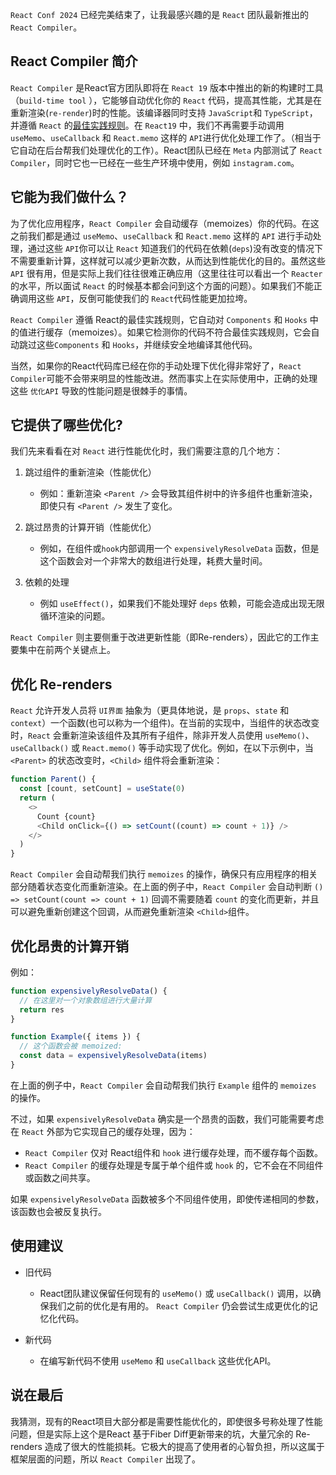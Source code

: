 `React Conf 2024` 已经完美结束了，让我最感兴趣的是 `React` 团队最新推出的 `React Compiler`。

## React Compiler 简介

`React Compiler` 是React官方团队即将在 `React 19` 版本中推出的新的构建时工具（`build-time tool` ），它能够自动优化你的 `React` 代码，提高其性能，尤其是在重新渲染(`re-render`)时的性能。该编译器同时支持 `JavaScript`和 `TypeScript`，并遵循 `React` 的[最佳实践规则](https://zh-hans.react.dev/reference/rules)。在 `React19` 中，我们不再需要手动调用 `useMemo`、`useCallback` 和 `React.memo` 这样的 `API`进行优化处理工作了。（相当于它自动在后台帮我们处理优化的工作）。React团队已经在 `Meta` 内部测试了 `React Compiler`，同时它也一已经在一些生产环境中使用，例如 `instagram.com`。

## 它能为我们做什么？

为了优化应用程序，`React Compiler` 会自动缓存（memoizes）你的代码。在这之前我们都是通过 `useMemo`、`useCallback` 和 `React.memo` 这样的 `API` 进行手动处理，通过这些 `API`你可以让 `React` 知道我们的代码在依赖(`deps`)没有改变的情况下不需要重新计算，这样就可以减少更新次数，从而达到性能优化的目的。虽然这些 `API` 很有用，但是实际上我们往往很难正确应用（这里往往可以看出一个 `Reacter` 的水平，所以面试 `React` 的时候基本都会问到这个方面的问题）。如果我们不能正确调用这些 `API`，反倒可能使我们的 `React`代码性能更加拉垮。

`React Compiler` 遵循 React的最佳实践规则，它自动对 `Components` 和 `Hooks` 中的值进行缓存（memoizes）。如果它检测你的代码不符合最佳实践规则，它会自动跳过这些`Components` 和 `Hooks`，并继续安全地编译其他代码。

当然，如果你的React代码库已经在你的手动处理下优化得非常好了，`React Compiler`可能不会带来明显的性能改进。然而事实上在实际使用中，正确的处理这些 `优化API` 导致的性能问题是很棘手的事情。

## 它提供了哪些优化?

我们先来看看在对 `React` 进行性能优化时，我们需要注意的几个地方：

1. 跳过组件的重新渲染（性能优化）

   - 例如：重新渲染 `<Parent />` 会导致其组件树中的许多组件也重新渲染，即使只有 `<Parent />` 发生了变化。

2. 跳过昂贵的计算开销（性能优化）

   - 例如，在组件或`hook`内部调用一个 `expensivelyResolveData` 函数，但是这个函数会对一个非常大的数组进行处理，耗费大量时间。

3. 依赖的处理
   - 例如 `useEffect()`，如果我们不能处理好 `deps` 依赖，可能会造成出现无限循环渲染的问题。

`React Compiler` 则主要侧重于改进更新性能（即Re-renders），因此它的工作主要集中在前两个关键点上。

## 优化 Re-renders

`React` 允许开发人员将 `UI界面` 抽象为（更具体地说，是 `props`、`state` 和 `context`）一个函数(也可以称为一个组件)。在当前的实现中，当组件的状态改变时，`React` 会重新渲染该组件及其所有子组件，除非开发人员使用 `useMemo()`、`useCallback()` 或 `React.memo()` 等手动实现了优化。例如，在以下示例中，当 `<Parent>` 的状态改变时，`<Child>` 组件将会重新渲染：

```js
function Parent() {
  const [count, setCount] = useState(0)
  return (
    <>
      Count {count}
      <Child onClick={() => setCount((count) => count + 1)} />
    </>
  )
}
```

`React Compiler` 会自动帮我们执行 `memoizes` 的操作，确保只有应用程序的相关部分随着状态变化而重新渲染。在上面的例子中，`React Compiler` 会自动判断 `() => setCount(count => count + 1)` 回调不需要随着 `count` 的变化而更新，并且可以避免重新创建这个回调，从而避免重新渲染 `<Child>`组件。

## 优化昂贵的计算开销

例如：

```js
function expensivelyResolveData() {
  // 在这里对一个对象数组进行大量计算
  return res
}

function Example({ items }) {
  // 这个函数会被 memoized:
  const data = expensivelyResolveData(items)
}
```

在上面的例子中，`React Compiler` 会自动帮我们执行 `Example` 组件的 `memoizes` 的操作。

不过，如果 `expensivelyResolveData` 确实是一个昂贵的函数，我们可能需要考虑在 `React` 外部为它实现自己的缓存处理，因为：

- `React Compiler` 仅对 React组件和 `hook` 进行缓存处理，而不缓存每个函数。
- `React Compiler` 的缓存处理是专属于单个组件或 `hook` 的，它不会在不同组件或函数之间共享。

如果 `expensivelyResolveData` 函数被多个不同组件使用，即使传递相同的参数，该函数也会被反复执行。

## 使用建议

- 旧代码

  - React团队建议保留任何现有的 `useMemo()` 或 `useCallback()` 调用，以确保我们之前的优化是有用的。 `React Compiler` 仍会尝试生成更优化的记忆化代码。

- 新代码
  - 在编写新代码不使用 `useMemo` 和 `useCallback` 这些优化API。

## 说在最后

我猜测，现有的React项目大部分都是需要性能优化的，即使很多号称处理了性能问题，但是实际上这个是React 基于Fiber Diff更新带来的坑，大量冗余的 Re-renders 造成了很大的性能损耗。它极大的提高了使用者的心智负担，所以这属于框架层面的问题，所以 `React Compiler` 出现了。
